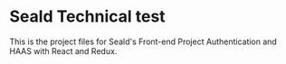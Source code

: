 # Seald Technical test
This is the project files for Seald's Front-end Project Authentication and HAAS with React and Redux.